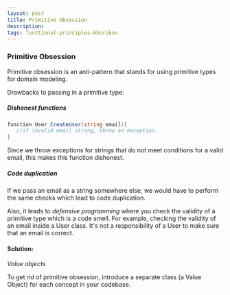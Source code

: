 ```yaml
---
layout: post
title: Primitive Obsession
description: 
tags: functional-principles-khorikov
---
```



### Primitive Obsession

Primitive obsession is an anti-pattern that stands for using primitive types for domain modeling.

Drawbacks to passing in a primitive type:

##### Dishonest functions

```csharp
function User CreateUser(string email){
   //if invalid email string, throw an exception.   
}
```
Since we throw exceptions for strings that do not meet conditions for a valid email, this makes this function dishonest. 

##### Code duplication

If we pass an email as a string somewhere else, we would have to perform the same checks which lead to code duplication. 

Also, it leads to *defensive programming* where you check the validity of a primitive type which is a code smell.  For example, checking the validity of an email inside a User class. It's not a responsibility of a User to make sure that an email is correct. 


#### Solution:
*Value objects*

To get rid of primitive obsession, introduce a separate class (a Value Object) for each concept in your codebase.

